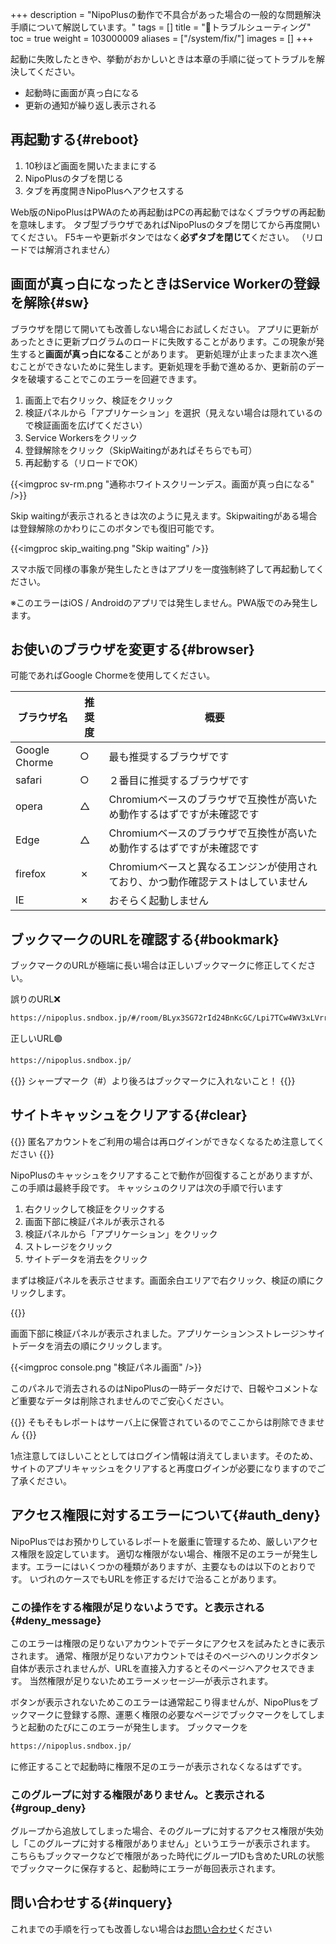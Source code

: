 +++
description = "NipoPlusの動作で不具合があった場合の一般的な問題解決手順について解説しています。"
tags = []
title = "🚧トラブルシューティング"
toc = true
weight = 103000009
aliases = ["/system/fix/"]
images = []
+++

起動に失敗したときや、挙動がおかしいときは本章の手順に従ってトラブルを解決してください。

- 起動時に画面が真っ白になる
- 更新の通知が繰り返し表示される

## 再起動する{#reboot}

1. 10秒ほど画面を開いたままにする
1. NipoPlusのタブを閉じる
1. タブを再度開きNipoPlusへアクセスする

Web版のNipoPlusはPWAのため再起動はPCの再起動ではなくブラウザの再起動を意味します。
タブ型ブラウザであればNipoPlusのタブを閉じてから再度開いてください。
F5キーや更新ボタンではなく**必ずタブを閉じて**ください。
（リロードでは解消されません）

## 画面が真っ白になったときはService Workerの登録を解除{#sw}

ブラウザを閉じて開いても改善しない場合にお試しください。
アプリに更新があったときに更新プログラムのロードに失敗することがあります。この現象が発生すると**画面が真っ白になる**ことがあります。
更新処理が止まったまま次へ進むことができないために発生します。更新処理を手動で進めるか、更新前のデータを破壊することでこのエラーを回避できます。

1. 画面上で右クリック、検証をクリック
1. 検証パネルから「アプリケーション」を選択（見えない場合は隠れているので検証画面を広げてください）
1. Service Workersをクリック
1. 登録解除をクリック（SkipWaitingがあればそちらでも可）
1. 再起動する（リロードでOK）

{{<imgproc sv-rm.png "通称ホワイトスクリーンデス。画面が真っ白になる" />}}


Skip waitingが表示されるときは次のように見えます。Skipwaitingがある場合は登録解除のかわりにこのボタンでも復旧可能です。

{{<imgproc skip_waiting.png "Skip waiting" />}}

スマホ版で同様の事象が発生したときはアプリを一度強制終了して再起動してください。

※このエラーはiOS / Androidのアプリでは発生しません。PWA版でのみ発生します。

## お使いのブラウザを変更する{#browser}

可能であればGoogle Chormeを使用してください。

|ブラウザ名|推奨度|概要|
|---|---|---|
|Google Chorme|○|最も推奨するブラウザです|
|safari|○|２番目に推奨するブラウザです|
|opera|△|Chromiumベースのブラウザで互換性が高いため動作するはずですが未確認です|
|Edge|△|Chromiumベースのブラウザで互換性が高いため動作するはずですが未確認です|
|firefox|✗|Chromiumベースと異なるエンジンが使用されており、かつ動作確認テストはしていません|
|IE|✗|おそらく起動しません|

## ブックマークのURLを確認する{#bookmark}

ブックマークのURLが極端に長い場合は正しいブックマークに修正してください。

誤りのURL❌

```sh
https://nipoplus.sndbox.jp/#/room/BLyx3SG72rId24BnKcGC/Lpi7TCw4WV3xLVrrHOCs/blue-grey/home/PageNameGroupSettingStaff
```

正しいURL🟢

```sh
https://nipoplus.sndbox.jp/
```

{{<alice pos="right" icon="here">}}
シャープマーク（#）より後ろはブックマークに入れないこと！
{{</alice>}}

## サイトキャッシュをクリアする{#clear}

{{<warning>}}
匿名アカウントをご利用の場合は再ログインができなくなるため注意してください
{{</warning>}}

NipoPlusのキャッシュをクリアすることで動作が回復することがありますが、この手順は最終手段です。
キャッシュのクリアは次の手順で行います

1. 右クリックして検証をクリックする
1. 画面下部に検証パネルが表示される
1. 検証パネルから「アプリケーション」をクリック
1. ストレージをクリック
1. サイトデータを消去をクリック

まずは検証パネルを表示させます。画面余白エリアで右クリック、検証の順にクリックします。

{{<iTablet filename="kensho" msg="検証パネルを表示します。この手順はGoogle Chormeのケースです" alice="ok">}}



画面下部に検証パネルが表示されました。アプリケーション＞ストレージ＞サイトデータを消去の順にクリックします。

{{<imgproc console.png "検証パネル画面" />}}

このパネルで消去されるのはNipoPlusの一時データだけで、日報やコメントなど重要なデータは削除されませんのでご安心ください。

{{<alice pos="right" icon="here">}}
そもそもレポートはサーバ上に保管されているのでここからは削除できません
{{</alice>}}

1点注意してほしいこととしてはログイン情報は消えてしまいます。そのため、サイトのアプリキャッシュをクリアすると再度ログインが必要になりますのでご了承ください。

## アクセス権限に対するエラーについて{#auth_deny}

NipoPlusではお預かりしているレポートを厳重に管理するため、厳しいアクセス権限を設定しています。
適切な権限がない場合、権限不足のエラーが発生します。エラーにはいくつかの種類がありますが、主要なものは以下のとおりです。
いづれのケースでもURLを修正するだけで治ることがあります。

### この操作をする権限が足りないようです。と表示される{#deny_message}

このエラーは権限の足りないアカウントでデータにアクセスを試みたときに表示されます。
通常、権限が足りないアカウントではそのページへのリンクボタン自体が表示されませんが、URLを直接入力するとそのページへアクセスできます。
当然権限が足りないためエラーメッセージ―が表示されます。

ボタンが表示されないためこのエラーは通常起こり得ませんが、NipoPlusをブックマークに登録する際、運悪く権限の必要なページでブックマークをしてしまうと起動のたびにこのエラーが発生します。
ブックマークを

```sh
https://nipoplus.sndbox.jp/
```

に修正することで起動時に権限不足のエラーが表示されなくなるはずです。

### このグループに対する権限がありません。と表示される{#group_deny}

グループから追放してしまった場合、そのグループに対するアクセス権限が失効し「このグループに対する権限がありません」というエラーが表示されます。
こちらもブックマークなどで権限があった時代にグループIDも含めたURLの状態でブックマークに保存すると、起動時にエラーが毎回表示されます。

## 問い合わせする{#inquery}

これまでの手順を行っても改善しない場合は[お問い合わせ](/others/inquery/)ください

